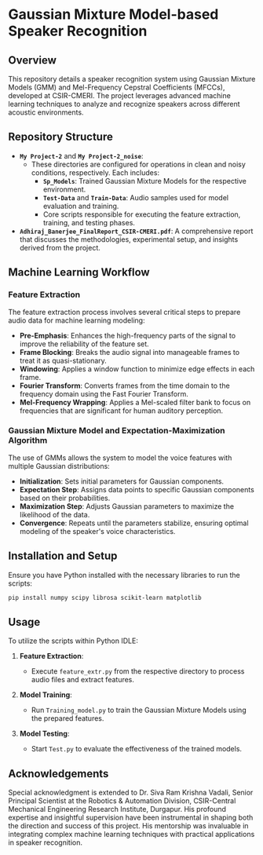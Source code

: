# Gaussian Mixture Model-based Speaker Recognition

## Overview

This repository details a speaker recognition system using Gaussian Mixture Models (GMM) and Mel-Frequency Cepstral Coefficients (MFCCs), developed at CSIR-CMERI. The project leverages advanced machine learning techniques to analyze and recognize speakers across different acoustic environments.

## Repository Structure

- **`My Project-2`** and **`My Project-2_noise`**:
  - These directories are configured for operations in clean and noisy conditions, respectively. Each includes:
    - **`Sp_Models`**: Trained Gaussian Mixture Models for the respective environment.
    - **`Test-Data`** and **`Train-Data`**: Audio samples used for model evaluation and training.
    - Core scripts responsible for executing the feature extraction, training, and testing phases.
- **`Adhiraj_Banerjee_FinalReport_CSIR-CMERI.pdf`**: A comprehensive report that discusses the methodologies, experimental setup, and insights derived from the project.

## Machine Learning Workflow

### Feature Extraction
The feature extraction process involves several critical steps to prepare audio data for machine learning modeling:
- **Pre-Emphasis**: Enhances the high-frequency parts of the signal to improve the reliability of the feature set.
- **Frame Blocking**: Breaks the audio signal into manageable frames to treat it as quasi-stationary.
- **Windowing**: Applies a window function to minimize edge effects in each frame.
- **Fourier Transform**: Converts frames from the time domain to the frequency domain using the Fast Fourier Transform.
- **Mel-Frequency Wrapping**: Applies a Mel-scaled filter bank to focus on frequencies that are significant for human auditory perception.

### Gaussian Mixture Model and Expectation-Maximization Algorithm
The use of GMMs allows the system to model the voice features with multiple Gaussian distributions:
- **Initialization**: Sets initial parameters for Gaussian components.
- **Expectation Step**: Assigns data points to specific Gaussian components based on their probabilities.
- **Maximization Step**: Adjusts Gaussian parameters to maximize the likelihood of the data.
- **Convergence**: Repeats until the parameters stabilize, ensuring optimal modeling of the speaker's voice characteristics.

## Installation and Setup

Ensure you have Python installed with the necessary libraries to run the scripts:

```bash
pip install numpy scipy librosa scikit-learn matplotlib
```

## Usage

To utilize the scripts within Python IDLE:

1. **Feature Extraction**:
   - Execute `feature_extr.py` from the respective directory to process audio files and extract features.

2. **Model Training**:
   - Run `Training_model.py` to train the Gaussian Mixture Models using the prepared features.

3. **Model Testing**:
   - Start `Test.py` to evaluate the effectiveness of the trained models.

## Acknowledgements

Special acknowledgment is extended to Dr. Siva Ram Krishna Vadali, Senior Principal Scientist at the Robotics & Automation Division, CSIR-Central Mechanical Engineering Research Institute, Durgapur. His profound expertise and insightful supervision have been instrumental in shaping both the direction and success of this project. His mentorship was invaluable in integrating complex machine learning techniques with practical applications in speaker recognition.
